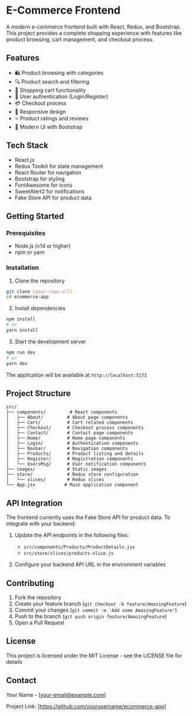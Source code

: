 # E-Commerce Frontend

A modern e-commerce frontend built with React, Redux, and Bootstrap. This project provides a complete shopping experience with features like product browsing, cart management, and checkout process.

## Features

- 🛍️ Product browsing with categories
- 🔍 Product search and filtering
- 🛒 Shopping cart functionality
- 👤 User authentication (Login/Register)
- 💳 Checkout process
- 📱 Responsive design
- ⭐ Product ratings and reviews
- 🎨 Modern UI with Bootstrap

## Tech Stack

- React.js
- Redux Toolkit for state management
- React Router for navigation
- Bootstrap for styling
- FontAwesome for icons
- SweetAlert2 for notifications
- Fake Store API for product data

## Getting Started

### Prerequisites

- Node.js (v14 or higher)
- npm or yarn

### Installation

1. Clone the repository
```bash
git clone [your-repo-url]
cd ecommerce-app
```

2. Install dependencies
```bash
npm install
# or
yarn install
```

3. Start the development server
```bash
npm run dev
# or
yarn dev
```

The application will be available at `http://localhost:5173`

## Project Structure

```
src/
├── components/         # React components
│   ├── About/         # About page components
│   ├── Cart/          # Cart related components
│   ├── Checkout/      # Checkout process components
│   ├── Contact/       # Contact page components
│   ├── Home/          # Home page components
│   ├── Login/         # Authentication components
│   ├── Navbar/        # Navigation components
│   ├── Products/      # Product listing and details
│   ├── Register/      # Registration components
│   └── UsersMsg/      # User notification components
├── images/            # Static images
├── store/             # Redux store configuration
│   └── slices/        # Redux slices
└── App.jsx           # Main application component
```

## API Integration

The frontend currently uses the Fake Store API for product data. To integrate with your backend:

1. Update the API endpoints in the following files:
   - `src/components/Products/ProductDetails.jsx`
   - `src/store/slices/products-slice.js`

2. Configure your backend API URL in the environment variables

## Contributing

1. Fork the repository
2. Create your feature branch (`git checkout -b feature/AmazingFeature`)
3. Commit your changes (`git commit -m 'Add some AmazingFeature'`)
4. Push to the branch (`git push origin feature/AmazingFeature`)
5. Open a Pull Request

## License

This project is licensed under the MIT License - see the LICENSE file for details

## Contact

Your Name - [your-email@example.com]

Project Link: [https://github.com/yourusername/ecommerce-app]
